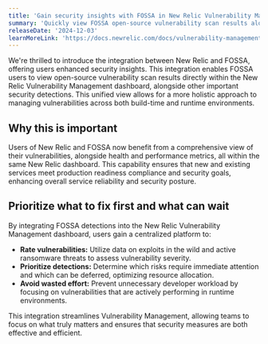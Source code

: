 ```yaml
---
title: 'Gain security insights with FOSSA in New Relic Vulnerability Management dashboard'
summary: 'Quickly view FOSSA open-source vulnerability scan results alongside other security detections within the New Relic Vulnerability Management dashboard.'
releaseDate: '2024-12-03'
learnMoreLink: 'https://docs.newrelic.com/docs/vulnerability-management/integrations/fossa/'
---
```


We're thrilled to introduce the integration between New Relic and FOSSA, offering users enhanced security insights. This integration enables FOSSA users to view open-source vulnerability scan results directly within the New Relic Vulnerability Management dashboard, alongside other important security detections. This unified view allows for a more holistic approach to managing vulnerabilities across both build-time and runtime environments.

## Why this is important
Users of New Relic and FOSSA now benefit from a comprehensive view of their vulnerabilities, alongside health and performance metrics, all within the same New Relic dashboard. This capability ensures that new and existing services meet production readiness compliance and security goals, enhancing overall service reliability and security posture.

## Prioritize what to fix first and what can wait
By integrating FOSSA detections into the New Relic Vulnerability Management dashboard, users gain a centralized platform to:

- **Rate vulnerabilities:** Utilize data on exploits in the wild and active ransomware threats to assess vulnerability severity.
- **Prioritize detections:** Determine which risks require immediate attention and which can be deferred, optimizing resource allocation.
- **Avoid wasted effort:** Prevent unnecessary developer workload by focusing on vulnerabilities that are actively performing in runtime environments.

This integration streamlines Vulnerability Management, allowing teams to focus on what truly matters and ensures that security measures are both effective and efficient.